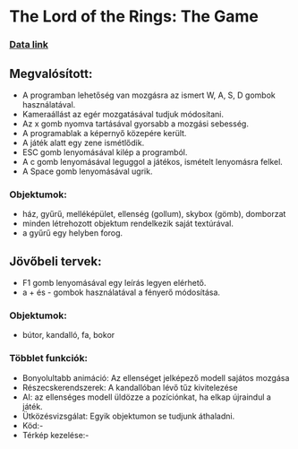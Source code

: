 # The Lord of the Rings: The Game

### [Data link](https://drive.google.com/drive/folders/10_3ZuJCxBITgEiK58I_5-QZmLfugmye9?usp=sharing)

## Megvalósított:
- A programban lehetőség van mozgásra az ismert W, A, S, D gombok használatával.
- Kameraállást az egér mozgatásával tudjuk módosítani.
- Az x gomb nyomva tartásával gyorsabb a mozgási sebesség.
- A programablak a képernyő közepére került.
- A játék alatt egy zene ismétlődik.
- ESC gomb lenyomásával kilép a programból.
- A c gomb lenyomásával leguggol a játékos, ismételt lenyomásra felkel.
- A Space gomb lenyomásával ugrik.

### Objektumok:
- ház, gyűrű, melléképület, ellenség (gollum), skybox (gömb), domborzat
- minden létrehozott objektum rendelkezik saját textúrával.
- a gyűrű egy helyben forog.

## Jövőbeli tervek:
- F1 gomb lenyomásával egy leírás legyen elérhető.
- a + és - gombok használatával a fényerő módosítása.
### Objektumok:
- bútor, kandalló, fa, bokor
### Többlet funkciók:
- Bonyolultabb animáció: Az ellenséget jelképező modell sajátos mozgása
- Részecskerendszerek: A kandallóban lévő tűz kivitelezése
- AI: az ellenséges modell üldözze a pozíciónkat, ha elkap újraindul a játék.
- Ütközésvizsgálat: Egyik objektumon se tudjunk áthaladni.
- Köd:-
- Térkép kezelése:-


